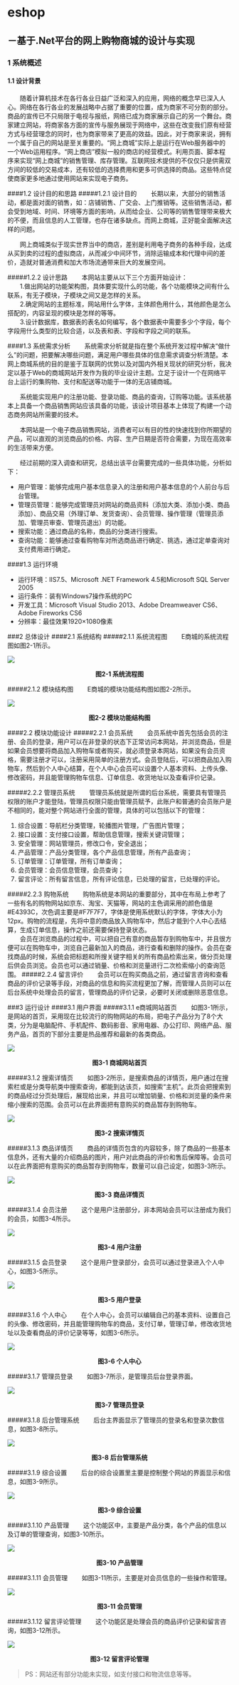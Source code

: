 # eshop

## －基于.Net平台的网上购物商城的设计与实现

### 1  系统概述
#### 1.1  设计背景
　　随着计算机技术在各行各业日益广泛和深入的应用，网络的概念早已深入人心。网络在各行各业的发展战略中占据了重要的位置，成为商家不可分割的部分。商品的宣传已不只局限于电视与报纸，网络已成为商家展示自己的另一个舞台。商家建立网站，将商家各方面的宣传与服务展现于网络中，这些在改变我们原有经营方式与经营理念的同时，也为商家带来了更高的效益。因此，对于商家来说，拥有一个属于自己的网站是至关重要的。“网上商城”实际上是运行在Web服务器中的一个Web运用程序。“网上商店”模拟一般的商店的经营模式。利用页面、脚本程序来实现“网上商城”的销售管理、库存管理。互联网技术提供的不仅仅只是供需双方间的较低的交易成本，还有较低的选择费用和更多可供选择的商品。这些特点促使商家更多地通过使用网站来实现电子商务。

####1.2  设计目的和思路
#####1.2.1  设计目的
　　长期以来，大部分的销售活动，都是面对面的销售，如：店铺销售、广交会、上门推销等。这些销售活动，都会受到地域、时间、环境等方面的影响，从而给企业、公司等的销售管理带来极大的不便，而且信息的人工管理，也存在诸多缺点。而网上商城，正好能全面解决这样的问题。<br>

　　网上商城类似于现实世界当中的商店，差别是利用电子商务的各种手段，达成从买到卖的过程的虚拟商店，从而减少中间环节，消除运输成本和代理中间的差价，造就对普通消费和加大市场流通带来巨大的发展空间。

#####1.2.2  设计思路
　　本网站主要从以下三个方面开始设计：<br>
　　1.做出网站的功能架构图，具体要实现什么的功能，各个功能模块之间有什么联系，有无子模块，子模块之间又是怎样的关系。<br>
　　2.确定网站的主题标准，网站用什么字体，主体颜色用什么，其他颜色是怎么搭配的，内容呈现的模块是怎样的等等。<br>
　　3.设计数据库，数据表的表名如何编写，各个数据表中需要多少个字段，每个字段用什么类型的比较合适，以及表和表、字段和字段之间的联系。

####1.3  系统需求分析
　　系统需求分析就是指在整个系统开发过程中解决“做什么”的问题，把要解决哪些问题，满足用户哪些具体的信息需求调查分析清楚。本网上商城系统的目的是鉴于互联网的优势以及对国内外相关现状的研究分析，我决定以基于Web的商城网站开发作为我的毕业设计主题。立足于设计一个在网络平台上运行的集购物、支付和配送等功能于一体的无店铺商城。<br>

　　系统能实现用户的注册功能、登录功能、商品的查询，订购等功能。该系统基本上具备一个商品销售网站应该具备的功能，该设计项目基本上体现了构建一个动态商务网站所需要的技术。<br>

　　本网站是一个电子商品销售网站，消费者可以有目的性的快速找到你所期望的产品，可以直观的浏览商品的价格、内容、生产日期是否符合需要，为现在高效率的生活带来方便。<br>

　　经过前期的深入调查和研究，总结出该平台需要完成的一些具体功能，分析如下：<br>

- 用户管理：能够完成用户基本信息录入的注册和用户基本信息的个人前台与后台管理。
- 管理员管理：能够完成管理员对网站的商品资料（添加大类、添加小类、商品添加）、商品交易（外理订单、发货查询）、会员管理、操作管理（管理员添加、管理员审查、管理员退出）的功能。
- 搜索功能：通过商品的名称，商品的分类进行搜索。
- 查询功能：能够通过查看购物车对所选商品进行确定、挑选，通过定单查询对支付费用进行确定。

####1.3  运行环境
- 运行环境：IIS7.5、Microsoft .NET Framework 4.5和Microsoft SQL Server 2005
- 运行条件：装有Windows7操作系统的PC
- 开发工具：Microsoft Visual Studio 2013、Adobe Dreamweaver CS6、Adobe Fireworks CS6
- 分辨率：最佳效果1920×1080像素

###2  总体设计
####2.1  系统结构
#####2.1.1  系统流程图
　　E商城的系统流程图如图2-1所示。

![](https://raw.githubusercontent.com/Nealgu/eshop/master/shot/sys-cart-eshop.png)

**<p align="center">图2-1 系统流程图</p>**

#####2.1.2  模块结构图
　　E商城的模块功能结构图如图2-2所示。

![](https://raw.githubusercontent.com/Nealgu/eshop/master/shot/mod-cart-eshop.png)

**<p align="center">图2-2 模块功能结构图</p>**

####2.2  模块功能设计
#####2.2.1  会员系统
　　会员系统中首先包括会员的注册、会员的登录，用户可以在非登录的状态下正常访问本网站，并浏览商品，但是如果会员想要将商品加入购物车或者购买，就必须登录本网站，如果没有会员资格，需要注册才可以，注册采用简单的注册方式。会员登陆后，可以把商品加入购物车，然后到个人中心结算，在个人中心会员可以设置个人基本资料、上传头像、修改密码，并且能管理购物车信息、订单信息、收货地址以及查看评价记录。

#####2.2.2  管理员系统
　　管理员系统就是所谓的后台系统，需要具有管理员权限的账户才能登陆，管理员权限只能由管理员赋予，此账户和普通的会员账户是不相同的，能对整个网站进行全面的管理，具体的可以包括以下的管理：

1. 综合设置：导航栏分类管理，轮播图片管理，广告图片管理；
1. 接口设置：支付接口设置，帮助信息管理，搜索关键词管理；
1. 安全管理：网站管理员，修改口令，安全退出；
1. 产品管理：产品分类管理，各个产品信息管理，所有产品查询；
1. 订单管理：订单管理，所有订单查询；
1. 会员管理：会员信息管理，会员查询；
1. 留言评论：所有留言信息，所有评论信息，已处理的留言，已处理的评论。

#####2.2.3  购物系统
　　购物系统是本网站的重要部分，其中在布局上参考了一些有名的购物网站如京东、淘宝、天猫等，网站的主色调采用的颜色值是#E4393C，次色调主要是#F7F7F7，字体是使用系统默认的字体，字体大小为12px。购物的流程是，先将中意的商品放入购物车中，然后才能到个人中心去结算，生成订单信息，操作之前还需要保持登录状态。<br>
　　会员在浏览商品的过程中，可以把自己有意的商品暂存到购物车中，并且很方便可以在购物车中，浏览自己最新加入的商品，进行查看和删除的操作。会员在查找商品的时候，系统会把标题和所搜关键字相关的所有商品检索出来，做分页处理后供会员浏览。会员也可以通过销量、价格和浏览量进行二次检索缩小的查询范围。
#####2.2.4  留言评价
　　会员可以在购买商品之前，通过留言咨询和查看商品的评价记录等手段，对商品的信息和购买流程更加了解，而管理人员则可以在后台系统中处理会员的留言，管理商品的评价记录，必要时关闭或删除恶意信息。

###3  运行设计
####3.1  用户界面
#####3.1.1  e商城网站首页
　　如图3-1所示，是网站的首页，采用现在比较流行的购物网站的布局，把电子产品分为了8个大类，分为是电脑配件、手机配件、数码影音、家用电器、办公打印、网络产品、服务产品，首页的下部分主要是热品推荐和最新的各类商品。

![](https://raw.githubusercontent.com/Nealgu/eshop/master/shot/3-1-eshop.png)

**<p align="center">图3-1 商城网站首页</p>**

#####3.1.2  搜索详情页
　　如图3-2所示，是搜索商品的详情页，用户通过在搜索栏或是分类导航类中搜索查询，都能到达该页，如搜索“主机”。此页会把搜索到的商品经过分页处理后，展现给出来，并且可以增加销量、价格和浏览量的条件来缩小搜索的范围。会员可以在此界面把有意购买的商品暂存到购物车。

![](https://raw.githubusercontent.com/Nealgu/eshop/master/shot/3-2-eshop.png)

**<p align="center">图3-2 搜索详情页</p>**

#####3.1.3  商品详情页
　　商品的详情页包含的内容较多，除了商品的一些基本信息外，还有大量的介绍商品的图片，用户对此商品的评价和售后保障等。会员可以在此界面把有意购买的商品暂存到购物车，数量可以自己设定，如图3-3所示。

![](https://raw.githubusercontent.com/Nealgu/eshop/master/shot/3-3-eshop.png)

**<p align="center">图3-3 商品详情页</p>**

#####3.1.4  会员注册
　　这个是用户注册部分，非本网站会员可以注册成为我们的会员，如图3-4所示。

![](https://raw.githubusercontent.com/Nealgu/eshop/master/shot/3-4-eshop.png)

**<p align="center">图3-4 用户注册</p>**

#####3.1.5  会员登录
　　这个是用户登录部分，会员可以通过登录进入个人中心，如图3-5所示。

![](https://raw.githubusercontent.com/Nealgu/eshop/master/shot/3-5-eshop.png)

**<p align="center">图3-5 用户登录</p>**

#####3.1.6  个人中心
　　在个人中心，会员可以编辑自己的基本资料、设置自己的头像、修改密码，并且能管理购物车的商品，支付订单，管理订单，修改收货地址以及查看商品的评价记录等等，如图3-6所示。

![](https://raw.githubusercontent.com/Nealgu/eshop/master/shot/3-6-eshop.png)

**<p align="center">图3-6 个人中心</p>**

#####3.1.7  管理员登录
　　如图3-7所示，是管理员后台登录界面。

![](https://raw.githubusercontent.com/Nealgu/eshop/master/shot/3-7-eshop.png)

**<p align="center">图3-7 管理员登录</p>**

#####3.1.8  后台管理系统
　　后台主界面显示了管理员的登录名和登录次数信息，如图3-8所示。

![](https://raw.githubusercontent.com/Nealgu/eshop/master/shot/3-8-eshop.png)

**<p align="center">图3-8 后台管理系统</p>**

#####3.1.9  综合设置
　　后台的综合设置里主要是控制整个网站的界面显示和信息，如图3-9所示。

![](https://raw.githubusercontent.com/Nealgu/eshop/master/shot/3-9-eshop.png)

**<p align="center">图3-9 综合设置</p>**

#####3.1.10  产品管理
　　这个功能区中，主要是产品分类，各个产品的信息以及订单的管理查询，如图3-10所示。

![](https://raw.githubusercontent.com/Nealgu/eshop/master/shot/3-10-eshop.png)

**<p align="center">图3-10 产品管理</p>**

#####3.1.11  会员管理
　　如图3-11所示，主要是对会员信息的一些操作和管理。

![](https://raw.githubusercontent.com/Nealgu/eshop/master/shot/3-11-eshop.png)

**<p align="center">图3-11 会员管理</p>**

#####3.1.12  留言评论管理
　　这个功能区是处理会员的商品评价记录和留言咨询，如图3-12所示。

![](https://raw.githubusercontent.com/Nealgu/eshop/master/shot/3-12-eshop.png)

**<p align="center">图3-12 留言评论管理</p>**


> PS：网站还有部分功能未实现，如支付接口和物流信息等等。
